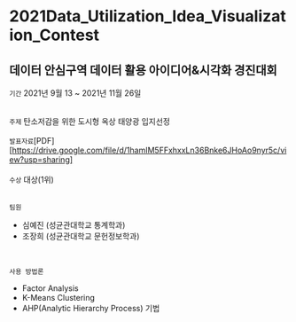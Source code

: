 # 2021Data_Utilization_Idea_Visualization_Contest
데이터 안심구역 데이터 활용 아이디어&시각화 경진대회
-------------
``` 기간 ``` 2021년 9월 13 ~ 2021년 11월 26일 <br />
<br />

``` 주제 ``` 탄소저감을 위한 도시형 옥상 태양광 입지선정<br />
<br />
``` 발표자료 ```[PDF][https://drive.google.com/file/d/1hamIM5FFxhxxLn36Bnke6JHoAo9nyr5c/view?usp=sharing]<br />
<br />
``` 수상 ``` 대상(1위) <br />
<br />

``` 팀원 ``` <br />
- 심예진 (성균관대학교 통계학과)<br />
- 조장희 (성균관대학교 문헌정보학과)<br />
<br />

```사용 방법론```<br />
- Factor Analysis
- K-Means Clustering
- AHP(Analytic Hierarchy Process) 기법
